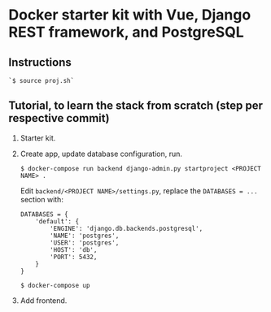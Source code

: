 # Docker starter kit with Vue, Django REST framework, and PostgreSQL
## Instructions
    `$ source proj.sh`
## Tutorial, to learn the stack from scratch (step per respective commit)
1. Starter kit.

2. Create app, update database configuration, run.

    `$ docker-compose run backend django-admin.py startproject <PROJECT NAME> .`

    Edit `backend/<PROJECT NAME>/settings.py`, replace the `DATABASES = ...` section with:

    ```
    DATABASES = {
        'default': {
            'ENGINE': 'django.db.backends.postgresql',
            'NAME': 'postgres',
            'USER': 'postgres',
            'HOST': 'db',
            'PORT': 5432,
        }
    }
    ```
    
    `$ docker-compose up`

3. Add frontend.

